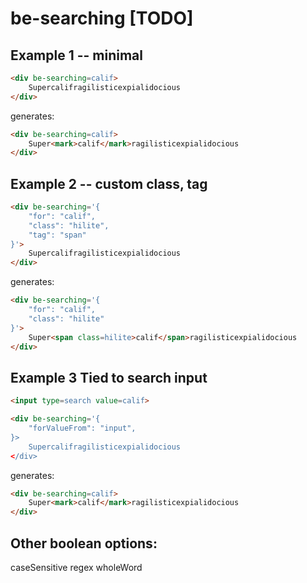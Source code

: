 # be-searching [TODO]

## Example 1 -- minimal

```html
<div be-searching=calif>
    Supercalifragilisticexpialidocious
</div>
```

generates:

```html
<div be-searching=calif>
    Super<mark>calif</mark>ragilisticexpialidocious
</div>
```

## Example 2 -- custom class, tag

```html
<div be-searching='{
    "for": "calif",
    "class": "hilite",
    "tag": "span"
}'>
    Supercalifragilisticexpialidocious
</div>
```

generates:

```html
<div be-searching='{
    "for": "calif",
    "class": "hilite"
}'>
    Super<span class=hilite>calif</span>ragilisticexpialidocious
</div>
```

## Example 3 Tied to search input

```html
<input type=search value=calif>

<div be-searching='{
    "forValueFrom": "input", 
}>
    Supercalifragilisticexpialidocious
</div>

```

generates:

```html
<div be-searching=calif>
    Super<mark>calif</mark>ragilisticexpialidocious
</div>
```

## Other boolean options:

caseSensitive
regex
wholeWord






